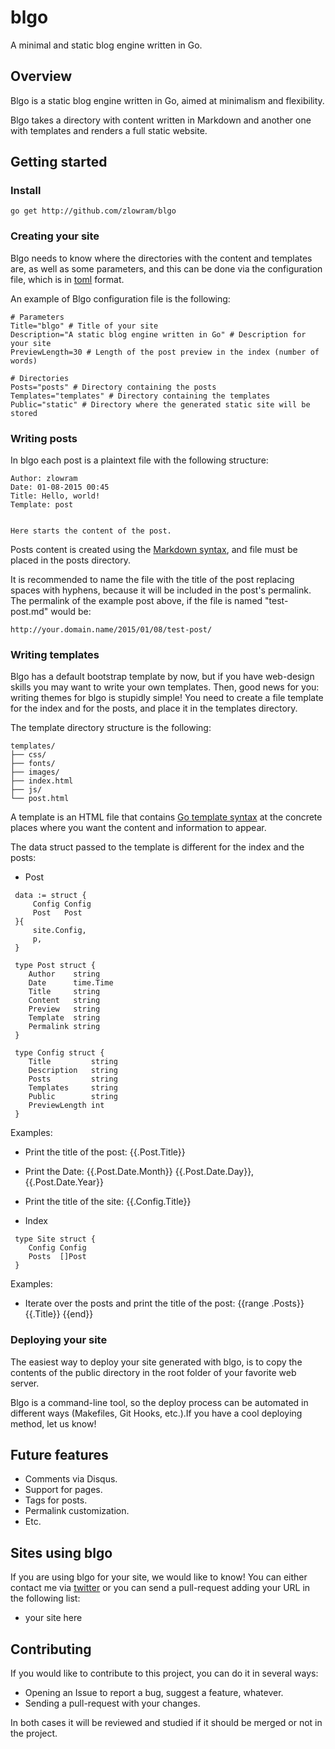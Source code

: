 blgo
====

A minimal and static blog engine written in Go.

Overview
--------

Blgo is a static blog engine written in Go, aimed at minimalism and flexibility.

Blgo takes a directory with content written in Markdown and another one with templates
and renders a full static website.

Getting started
---------------

### Install

```
go get http://github.com/zlowram/blgo
```

### Creating your site

Blgo needs to know where the directories with the content and templates are, as well as some parameters, and this
can be done via the configuration file, which is in [toml](https://github.com/toml-lang/toml) format.

An example of Blgo configuration file is the following:

```
# Parameters
Title="blgo" # Title of your site
Description="A static blog engine written in Go" # Description for your site
PreviewLength=30 # Length of the post preview in the index (number of words)

# Directories
Posts="posts" # Directory containing the posts
Templates="templates" # Directory containing the templates
Public="static" # Directory where the generated static site will be stored
```

### Writing posts

In blgo each post is a plaintext file with the following structure:

```
Author: zlowram
Date: 01-08-2015 00:45
Title: Hello, world!
Template: post


Here starts the content of the post.
```

Posts content is created using the [Markdown syntax](https://github.com/adam-p/markdown-here/wiki/Markdown-Cheatsheet), and file must be placed in the posts directory.

It is recommended to name the file with the title of the post replacing spaces with hyphens, because it will be included in the post's permalink. The permalink of the example post above, if the file is named "test-post.md" would be:

    http://your.domain.name/2015/01/08/test-post/

### Writing templates

Blgo has a default bootstrap template by now, but if you have web-design skills you may want to write your own templates. Then, good news for you: writing themes for blgo is stupidly simple! You need to create a file template for the index and for the posts, and place it in the templates directory.

The template directory structure is the following:

```
templates/
├── css/
├── fonts/
├── images/
├── index.html
├── js/
└── post.html
```

A template is an HTML file that contains [Go template syntax](http://golang.org/pkg/text/template/) at the concrete places where you want the content and information to appear.

The data struct passed to the template is different for the index and the posts:

* Post

```
 data := struct {
     Config Config
     Post   Post
 }{
     site.Config,
     p,
 }

 type Post struct {
 	Author    string
 	Date      time.Time
 	Title     string
 	Content   string
 	Preview   string
 	Template  string
 	Permalink string
 }

 type Config struct {
 	Title         string
 	Description   string
 	Posts         string
 	Templates     string
 	Public        string
 	PreviewLength int
 }
```

 Examples:
 * Print the title of the post: {{.Post.Title}}
 * Print the Date: {{.Post.Date.Month}} {{.Post.Date.Day}}, {{.Post.Date.Year}}
 * Print the title of the site: {{.Config.Title}}


* Index

```
 type Site struct {
 	Config Config
 	Posts  []Post
 }
```

 Examples:
 * Iterate over the posts and print the title of the post: {{range .Posts}} {{.Title}} {{end}}

### Deploying your site

The easiest way to deploy your site generated with blgo, is to copy the contents of the public directory in the root folder of your favorite web server.

Blgo is a command-line tool, so the deploy process can be automated in different ways (Makefiles, Git Hooks, etc.).If you have a cool deploying method, let us know!

Future features
---------------

* Comments via Disqus.
* Support for pages.
* Tags for posts.
* Permalink customization.
* Etc.

Sites using blgo
----------------

If you are using blgo for your site, we would like to know! You can either contact me via [twitter](http://twitter.com/zlowram_) or you can send a pull-request adding your URL in the following list:

* your site here 

Contributing
------------
If you would like to contribute to this project, you can do it in several ways:

* Opening an Issue to report a bug, suggest a feature, whatever.
* Sending a pull-request with your changes. 

In both cases it will be reviewed and studied if it should be merged or not in the project.
